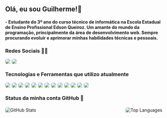 ## Olá, eu sou Guilherme!👋

#### - Estudante do 3º ano do curso técnico de informática na Escola Estadual de Ensino Profissional Edson Queiroz. Um amante do mundo da programação, principalmente da área de desenvolvimento web. Sempre procurando evoluir e aprimorar minhas habilidades técnicas e pessoais.

### Redes Sociais 🔗🌐

<div style="display: flex;">
    <a href = "https://www.instagram.com/paiin.g?igsh=MWY4Z2lnM3gxN2g3dg=="><img src="https://img.shields.io/badge/Instagram-E4405F?style=for-the-badge&logo=instagram&logoColor=white" style="border-radius: 5px; margin-right: 5px;"></a>
    <a href = "https://www.linkedin.com/in/guilherme-rocha-de-almeida-166b16252?utm_source=share&utm_campaign=share_via&utm_content=profile&utm_medium=android_app"><img src="https://img.shields.io/badge/LinkedIn-0077B5?style=for-the-badge&logo=linkedin&logoColor=white" style="border-radius: 5px;"></a>
</div>

### Tecnologias e Ferramentas que utilizo atualmente

  <div style="display: flex; flex-wrap: wrap; gap: 5px;">
    <img src="https://img.shields.io/badge/Figma-F24E1E?style=for-the-badge&logo=figma&logoColor=white" style="border-radius: 5px;">
    <img src="https://img.shields.io/badge/HTML5-E34F26?style=for-the-badge&logo=html5&logoColor=white" style="border-radius: 5px;">
    <img src="https://img.shields.io/badge/CSS3-1572B6?style=for-the-badge&logo=css3&logoColor=white" style="border-radius: 5px;">
    <img src="https://img.shields.io/badge/JavaScript-F7DF1E?style=for-the-badge&logo=javascript&logoColor=black" style="border-radius: 5px;">
    <img src="https://img.shields.io/badge/React-20232A?style=for-the-badge&logo=react&logoColor=61DAFB" style="border-radius: 5px;">
    <img src="https://img.shields.io/badge/react_native-%2320232a.svg?style=for-the-badge&logo=react&logoColor=%2361DAFB" style="border-radius: 5px;">
    <img src="https://img.shields.io/badge/node.js-6DA55F?style=for-the-badge&logo=node.js&logoColor=white" style="border-radius: 5px;">
    <img src="https://img.shields.io/badge/typescript-%23007ACC.svg?style=for-the-badge&logo=typescript&logoColor=white" style="border-radius: 5px;">
    <img src="https://img.shields.io/badge/nestjs-%23E0234E.svg?style=for-the-badge&logo=nestjs&logoColor=white" style="border-radius: 5px;">
    <img src="https://img.shields.io/badge/FIREBASE-black?style=for-the-badge&logo=firebase&logoColor=ffcd34&labelColor=black" style="border-radius: 5px;">
    <img src="https://img.shields.io/badge/MongoDB-%234ea94b.svg?style=for-the-badge&logo=mongodb&logoColor=white" style="border-radius: 5px;">
    <img src="https://img.shields.io/badge/mysql-4479A1.svg?style=for-the-badge&logo=mysql&logoColor=white" style="border-radius: 5px;">
    <img src="https://img.shields.io/badge/git-%23F05033.svg?style=for-the-badge&logo=git&logoColor=white" style="border-radius: 5px;">
  </div>

### Status da minha conta GitHub 🌟

  <div style="width: 100%; display: flex; justify-content: space-between; gap: 1px; margin-top: 20px;">
    <div>
      <img src="https://github-readme-stats.vercel.app/api?username=GuilhermePain&show_icons=true&theme=radical" alt="GitHub Stats" style="border-radius: 5px;">
    </div>
    <div>
      <img src="https://github-readme-stats.vercel.app/api/top-langs/?username=GuilhermePain&layout=compact" alt="Top Languages" style="border-radius: 5px;">
    </div>
  </div>

